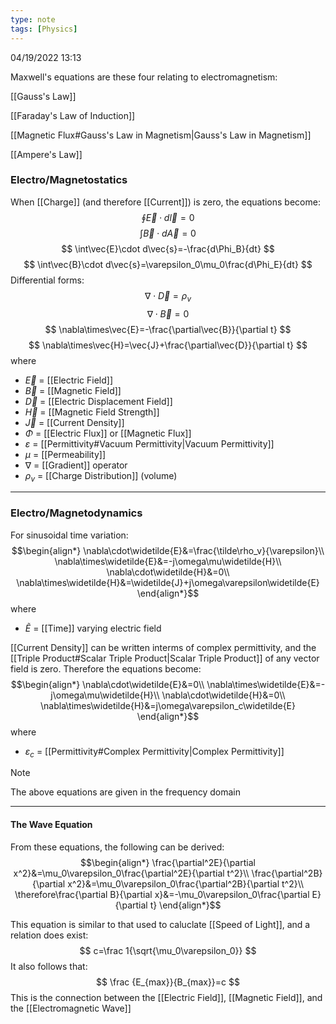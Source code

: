 ```yaml
---
type: note
tags: [Physics]
---
```

04/19/2022 13:13

  

Maxwell's equations are these four relating to electromagnetism:

[[Gauss's Law]]

[[Faraday's Law of Induction]]

[[Magnetic Flux#Gauss's Law in Magnetism|Gauss's Law in Magnetism]]

[[Ampere's Law]]


### Electro/Magnetostatics
When [[Charge]] (and therefore [[Current]]) is zero, the equations become:
$$
\oint\vec{E}\cdot d\vec{l}=0
$$
$$
\int\vec{B}\cdot d\vec{A}=0
$$
$$
\int\vec{E}\cdot d\vec{s}=-\frac{d\Phi_B}{dt}
$$
$$
\int\vec{B}\cdot d\vec{s}=\varepsilon_0\mu_0\frac{d\Phi_E}{dt}
$$
Differential forms:
$$
\nabla\cdot\vec{D}=\rho_v
$$
$$
\nabla\cdot\vec{B}=0
$$
$$
\nabla\times\vec{E}=-\frac{\partial\vec{B}}{\partial t}
$$
$$
\nabla\times\vec{H}=\vec{J}+\frac{\partial\vec{D}}{\partial t}
$$
where
- $\vec{E}$ = [[Electric Field]]
- $\vec{B}$ = [[Magnetic Field]]
- $\vec{D}$ = [[Electric Displacement Field]]
- $\vec{H}$ = [[Magnetic Field Strength]]
- $\vec{J}$ = [[Current Density]]
- $\Phi$ = [[Electric Flux]] or [[Magnetic Flux]]
- $\varepsilon$ = [[Permittivity#Vacuum Permittivity|Vacuum Permittivity]]
- $\mu$ = [[Permeability]]
- $\nabla$ = [[Gradient]] operator
- $\rho_v$ = [[Charge Distribution]] (volume)

---

### Electro/Magnetodynamics
For sinusoidal time variation:
$$\begin{align*}
\nabla\cdot\widetilde{E}&=\frac{\tilde\rho_v}{\varepsilon}\\
\nabla\times\widetilde{E}&=-j\omega\mu\widetilde{H}\\
\nabla\cdot\widetilde{H}&=0\\
\nabla\times\widetilde{H}&=\widetilde{J}+j\omega\varepsilon\widetilde{E}
\end{align*}$$
where
- $\widetilde{E}$ = [[Time]] varying electric field

 [[Current Density]] can be written interms of complex permittivity, and the [[Triple Product#Scalar Triple Product|Scalar Triple Product]] of any vector field is zero. Therefore the equations become:
$$\begin{align*}
\nabla\cdot\widetilde{E}&=0\\
\nabla\times\widetilde{E}&=-j\omega\mu\widetilde{H}\\
\nabla\cdot\widetilde{H}&=0\\
\nabla\times\widetilde{H}&=j\omega\varepsilon_c\widetilde{E}
\end{align*}$$
where
- $\varepsilon_c$ = [[Permittivity#Complex Permittivity|Complex Permittivity]]

>[!note]
>The above equations are given in the frequency domain

---

#### The Wave Equation
From these equations, the following can be derived:
$$\begin{align*}
\frac{\partial^2E}{\partial x^2}&=\mu_0\varepsilon_0\frac{\partial^2E}{\partial t^2}\\
\frac{\partial^2B}{\partial x^2}&=\mu_0\varepsilon_0\frac{\partial^2B}{\partial t^2}\\
\therefore\frac{\partial B}{\partial x}&=-\mu_0\varepsilon_0\frac{\partial E}{\partial t}
\end{align*}$$


This equation is similar to that used to caluclate [[Speed of Light]], and a relation does exist:
$$
c=\frac 1{\sqrt{\mu_0\varepsilon_0}}
$$
It also follows that:
$$
\frac {E_{max}}{B_{max}}=c
$$
This is the connection between the [[Electric Field]], [[Magnetic Field]], and the [[Electromagnetic Wave]]



